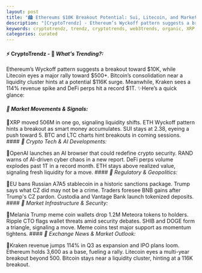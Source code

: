 ```yaml
---
layout: post
title: "🏙️ Ethereums $10K Breakout Potential: Sui, Litecoin, and Market Shifts"
description: "[CryptoTrendz] - Ethereum’s Wyckoff pattern suggests a breakout toward $10K, while Litecoin eyes a major rally toward $500+. Bitcoin’s consolidation near a liquidity cluster hints at a potential $116K surge. Meanwhile, Kraken sees a 114% revenue spike and DeFi perps hit a record $1T."
keywords: cryptotrendz, trendz, cryptotrends, web3trends, organic, XRP, Crypto, CTO, Stablecoin, Trump, Market, Ethereum, Dogecoin, Bank, Bitcoin, AI, revenue
categories: curated
---
```


#### ⚡ CryptoTrendz - 📌 *What's Trending?:*

Ethereum’s Wyckoff pattern suggests a breakout toward $10K, while Litecoin eyes a major rally toward $500+. Bitcoin’s consolidation near a liquidity cluster hints at a potential $116K surge. Meanwhile, Kraken sees a 114% revenue spike and DeFi perps hit a record $1T. ✨Here’s a quick glance:


#### *🔖  Market Movements & Signals:*  

🔹XRP moved 506M in one go, signaling liquidity shifts. ETH Wyckoff pattern hints a breakout as smart money accumulates. SUI stays at 2.38, eyeing a push toward 5. BTC and LTC charts hint breakouts in coming sessions. #### *🔖  Crypto Tech & AI Developments:*  

🔹OpenAI launches an AI browser that could redefine crypto security. RAND warns of AI-driven cyber chaos in a new report. DeFi perps volume explodes past 1T in a record month. ETH stays above realized value, signaling fresh liquidity for a move. #### *🔖  Regulatory & Geopolitics:*  

🔹EU bans Russian A7A5 stablecoin in a historic sanctions package. Trump says what CZ did may not be a crime. Traders foresee BNB gains after Trump's CZ pardon. Custodia and Vantage Bank launch tokenized deposits. #### *🔖  Market Infrastructure & Security:*  

🔹Melania Trump meme coin wallets drop 1.2M Meteora tokens to holders. Ripple CTO flags wallet threats amid security debates. SHIB and DOGE form a triangle, signaling a move. Meme coins test major support as momentum tightens. #### *🔖  Exchange News & Market Outlook:*  

🔹Kraken revenue jumps 114% in Q3 as expansion and IPO plans loom. Ethereum holds 3,600 as a base, fueling a rally. Litecoin eyes a multi-year breakout beyond 500. Bitcoin stays near a liquidity cluster, hinting at a 116K breakout.